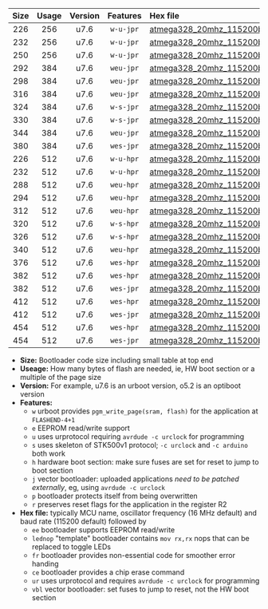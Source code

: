 |Size|Usage|Version|Features|Hex file|
|:-:|:-:|:-:|:-:|:--|
|226|256|u7.6|`w-u-jpr`|[atmega328_20mhz_115200bps_ur_vbl.hex](https://raw.githubusercontent.com/stefanrueger/urboot/main/atmega328_20mhz_115200bps_ur_vbl.hex)|
|232|256|u7.6|`w-u-jpr`|[atmega328_20mhz_115200bps_lednop_ur_vbl.hex](https://raw.githubusercontent.com/stefanrueger/urboot/main/atmega328_20mhz_115200bps_lednop_ur_vbl.hex)|
|250|256|u7.6|`w-u-jpr`|[atmega328_20mhz_115200bps_lednop_fr_ur_vbl.hex](https://raw.githubusercontent.com/stefanrueger/urboot/main/atmega328_20mhz_115200bps_lednop_fr_ur_vbl.hex)|
|292|384|u7.6|`weu-jpr`|[atmega328_20mhz_115200bps_ee_ur_vbl.hex](https://raw.githubusercontent.com/stefanrueger/urboot/main/atmega328_20mhz_115200bps_ee_ur_vbl.hex)|
|298|384|u7.6|`weu-jpr`|[atmega328_20mhz_115200bps_ee_lednop_ur_vbl.hex](https://raw.githubusercontent.com/stefanrueger/urboot/main/atmega328_20mhz_115200bps_ee_lednop_ur_vbl.hex)|
|316|384|u7.6|`weu-jpr`|[atmega328_20mhz_115200bps_ee_lednop_fr_ur_vbl.hex](https://raw.githubusercontent.com/stefanrueger/urboot/main/atmega328_20mhz_115200bps_ee_lednop_fr_ur_vbl.hex)|
|324|384|u7.6|`w-s-jpr`|[atmega328_20mhz_115200bps_vbl.hex](https://raw.githubusercontent.com/stefanrueger/urboot/main/atmega328_20mhz_115200bps_vbl.hex)|
|330|384|u7.6|`w-s-jpr`|[atmega328_20mhz_115200bps_lednop_vbl.hex](https://raw.githubusercontent.com/stefanrueger/urboot/main/atmega328_20mhz_115200bps_lednop_vbl.hex)|
|344|384|u7.6|`weu-jpr`|[atmega328_20mhz_115200bps_ee_lednop_fr_ce_ur_vbl.hex](https://raw.githubusercontent.com/stefanrueger/urboot/main/atmega328_20mhz_115200bps_ee_lednop_fr_ce_ur_vbl.hex)|
|380|384|u7.6|`wes-jpr`|[atmega328_20mhz_115200bps_ee_vbl.hex](https://raw.githubusercontent.com/stefanrueger/urboot/main/atmega328_20mhz_115200bps_ee_vbl.hex)|
|226|512|u7.6|`w-u-hpr`|[atmega328_20mhz_115200bps_ur.hex](https://raw.githubusercontent.com/stefanrueger/urboot/main/atmega328_20mhz_115200bps_ur.hex)|
|232|512|u7.6|`w-u-hpr`|[atmega328_20mhz_115200bps_lednop_ur.hex](https://raw.githubusercontent.com/stefanrueger/urboot/main/atmega328_20mhz_115200bps_lednop_ur.hex)|
|288|512|u7.6|`weu-hpr`|[atmega328_20mhz_115200bps_ee_ur.hex](https://raw.githubusercontent.com/stefanrueger/urboot/main/atmega328_20mhz_115200bps_ee_ur.hex)|
|294|512|u7.6|`weu-hpr`|[atmega328_20mhz_115200bps_ee_lednop_ur.hex](https://raw.githubusercontent.com/stefanrueger/urboot/main/atmega328_20mhz_115200bps_ee_lednop_ur.hex)|
|312|512|u7.6|`weu-hpr`|[atmega328_20mhz_115200bps_ee_lednop_fr_ur.hex](https://raw.githubusercontent.com/stefanrueger/urboot/main/atmega328_20mhz_115200bps_ee_lednop_fr_ur.hex)|
|320|512|u7.6|`w-s-hpr`|[atmega328_20mhz_115200bps.hex](https://raw.githubusercontent.com/stefanrueger/urboot/main/atmega328_20mhz_115200bps.hex)|
|326|512|u7.6|`w-s-hpr`|[atmega328_20mhz_115200bps_lednop.hex](https://raw.githubusercontent.com/stefanrueger/urboot/main/atmega328_20mhz_115200bps_lednop.hex)|
|340|512|u7.6|`weu-hpr`|[atmega328_20mhz_115200bps_ee_lednop_fr_ce_ur.hex](https://raw.githubusercontent.com/stefanrueger/urboot/main/atmega328_20mhz_115200bps_ee_lednop_fr_ce_ur.hex)|
|376|512|u7.6|`wes-hpr`|[atmega328_20mhz_115200bps_ee.hex](https://raw.githubusercontent.com/stefanrueger/urboot/main/atmega328_20mhz_115200bps_ee.hex)|
|382|512|u7.6|`wes-hpr`|[atmega328_20mhz_115200bps_ee_lednop.hex](https://raw.githubusercontent.com/stefanrueger/urboot/main/atmega328_20mhz_115200bps_ee_lednop.hex)|
|382|512|u7.6|`wes-jpr`|[atmega328_20mhz_115200bps_ee_lednop_vbl.hex](https://raw.githubusercontent.com/stefanrueger/urboot/main/atmega328_20mhz_115200bps_ee_lednop_vbl.hex)|
|412|512|u7.6|`wes-hpr`|[atmega328_20mhz_115200bps_ee_lednop_fr.hex](https://raw.githubusercontent.com/stefanrueger/urboot/main/atmega328_20mhz_115200bps_ee_lednop_fr.hex)|
|412|512|u7.6|`wes-jpr`|[atmega328_20mhz_115200bps_ee_lednop_fr_vbl.hex](https://raw.githubusercontent.com/stefanrueger/urboot/main/atmega328_20mhz_115200bps_ee_lednop_fr_vbl.hex)|
|454|512|u7.6|`wes-hpr`|[atmega328_20mhz_115200bps_ee_lednop_fr_ce.hex](https://raw.githubusercontent.com/stefanrueger/urboot/main/atmega328_20mhz_115200bps_ee_lednop_fr_ce.hex)|
|454|512|u7.6|`wes-jpr`|[atmega328_20mhz_115200bps_ee_lednop_fr_ce_vbl.hex](https://raw.githubusercontent.com/stefanrueger/urboot/main/atmega328_20mhz_115200bps_ee_lednop_fr_ce_vbl.hex)|

- **Size:** Bootloader code size including small table at top end
- **Useage:** How many bytes of flash are needed, ie, HW boot section or a multiple of the page size
- **Version:** For example, u7.6 is an urboot version, o5.2 is an optiboot version
- **Features:**
  + `w` urboot provides `pgm_write_page(sram, flash)` for the application at `FLASHEND-4+1`
  + `e` EEPROM read/write support
  + `u` uses urprotocol requiring `avrdude -c urclock` for programming
  + `s` uses skeleton of STK500v1 protocol; `-c urclock` and `-c arduino` both work
  + `h` hardware boot section: make sure fuses are set for reset to jump to boot section
  + `j` vector bootloader: uploaded applications *need to be patched externally*, eg, using `avrdude -c urclock`
  + `p` bootloader protects itself from being overwritten
  + `r` preserves reset flags for the application in the register R2
- **Hex file:** typically MCU name, oscillator frequency (16 MHz default) and baud rate (115200 default) followed by
  + `ee` bootloader supports EEPROM read/write
  + `lednop` "template" bootloader contains `mov rx,rx` nops that can be replaced to toggle LEDs
  + `fr` bootloader provides non-essential code for smoother error handing
  + `ce` bootloader provides a chip erase command
  + `ur` uses urprotocol and requires `avrdude -c urclock` for programming
  + `vbl` vector bootloader: set fuses to jump to reset, not the HW boot section
